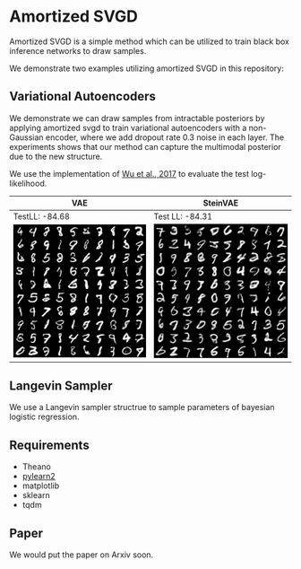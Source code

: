 # Amortized SVGD
Amortized SVGD is a simple method which can be utilized to train black box inference networks to draw samples.

We demonstrate two examples utilizing amortized SVGD in this repository:

## Variational Autoencoders

We demonstrate we can draw samples from intractable posteriors by applying amortized svgd to train variational autoencoders with a non-Gaussian encoder, where we add dropout rate 0.3 noise in each layer. The experiments shows that our method can capture the multimodal posterior due to the new structure. 

We use the implementation of [Wu et al., 2017](https://github.com/tonywu95/eval_gen) to evaluate the test log-likelihood.

VAE | SteinVAE
-------- | --------------------
TestLL: -84.68 | Test LL: -84.31
<img src="materials/vae_sample.png" width="120%"> | <img src="materials/steinvae_sample.png" width="120%">

## Langevin Sampler 

We use a Langevin sampler structrue to sample parameters of bayesian logistic regression.


## Requirements
- Theano
- [pylearn2](https://github.com/lisa-lab/pylearn2) 
- matplotlib
- sklearn
- tqdm


## Paper

We would put the paper on Arxiv soon.
